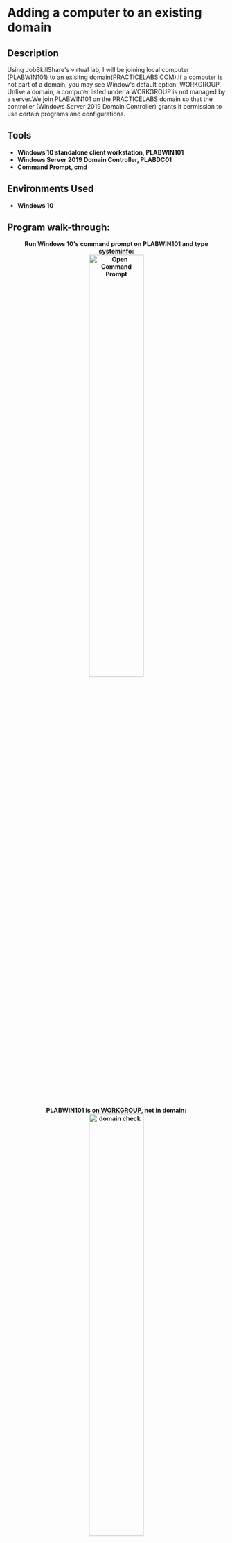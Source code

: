 <h1>Adding a computer to an existing domain</h1>



<h2>Description</h2>
Using JobSkillShare's virtual lab, I will be joining local computer (PLABWIN101) to an exisitng domain(PRACTICELABS.COM).If a computer is not part of a domain, you may see Window's default option: WORKGROUP. Unlike a domain, a computer listed under a WORKGROUP is not managed by a server.We join PLABWIN101 on the PRACTICELABS domain so that the controller (Windows Server 2019 Domain Controller) grants it permission to use certain programs and configurations.
<br />


<h2>Tools</h2>

- <b>Windows 10 standalone client workstation, PLABWIN101</b> 
- <b>Windows Server 2019 Domain Controller, PLABDC01</b>
- <b>Command Prompt, cmd

<h2>Environments Used </h2>

- <b>Windows 10</b> 

<h2>Program walk-through:</h2>

<p align="center">
Run Windows 10's command prompt on PLABWIN101 and type systeminfo: <br/>
<img src="https://i.imgur.com/IwgAEph.png" height="50%" width="50%" alt="Open Command Prompt"/>
<br />
<br />
PLABWIN101 is on WORKGROUP, not in domain:<br/>
<img src="https://i.imgur.com/AKy0iIb.png" height="50%" wodth="50%" alt="domain check"/>
<br />
<br />
Navigate to Control Panel > System and Security > System : <br/>
<img src="https://i.imgur.com/nCIbXbg.png" height="50%" width="50%" alt="Navigation"/>
<br />
<br />
Confirm your selection:<br/>
<img src="https://i.imgur.com/cdFHBiU.png" height="50%" width="50%" alt="Disk Sanitization Steps"/>
<br />
<br />
Wait for process to complete (may take some time):  <br/>
<img src="https://i.imgur.com/JL945Ga.png" height="80%" width="80%" alt="Disk Sanitization Steps"/>
<br />
<br />
Sanitization complete:  <br/>
<img src="https://i.imgur.com/K71yaM2.png" height="80%" width="80%" alt="Disk Sanitization Steps"/>
<br />
<br />
Observe the wiped disk:  <br/>
<img src="https://i.imgur.com/AeZkvFQ.png" height="80%" width="80%" alt="Disk Sanitization Steps"/>
</p>

<!--
 ```diff
- text in red
+ text in green
! text in orange
# text in gray
@@ text in purple (and bold)@@
```
--!>
